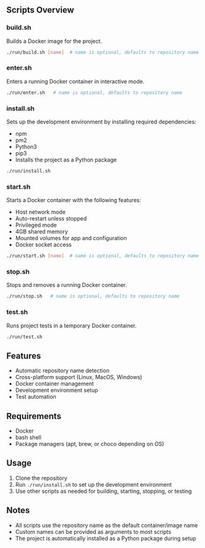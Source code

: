 

## Scripts Overview

### build.sh
Builds a Docker image for the project.
```bash
./run/build.sh [name]  # name is optional, defaults to repository name
```

### enter.sh
Enters a running Docker container in interactive mode.
```bash
./run/enter.sh   # name is optional, defaults to repository name
```

### install.sh
Sets up the development environment by installing required dependencies:
- npm
- pm2
- Python3
- pip3
- Installs the project as a Python package

```bash
./run/install.sh
```

### start.sh
Starts a Docker container with the following features:
- Host network mode
- Auto-restart unless stopped
- Privileged mode
- 4GB shared memory
- Mounted volumes for app and configuration
- Docker socket access

```bash
./run/start.sh [name]  # name is optional, defaults to repository name
```

### stop.sh
Stops and removes a running Docker container.
```bash
./run/stop.sh   # name is optional, defaults to repository name
```

### test.sh
Runs project tests in a temporary Docker container.
```bash
./run/test.sh
```

## Features

- Automatic repository name detection
- Cross-platform support (Linux, MacOS, Windows)
- Docker container management
- Development environment setup
- Test automation

## Requirements

- Docker
- bash shell
- Package managers (apt, brew, or choco depending on OS)

## Usage

1. Clone the repository
2. Run `./run/install.sh` to set up the development environment
3. Use other scripts as needed for building, starting, stopping, or testing

## Notes

- All scripts use the repository name as the default container/image name
- Custom names can be provided as arguments to most scripts
- The project is automatically installed as a Python package during setup